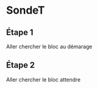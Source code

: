 # SondeT

## Étape 1

Aller chercher le bloc au démarage

## Étape 2

Aller chercher le bloc attendre
